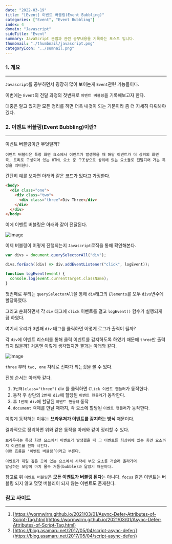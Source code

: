 ```yaml
---
date: "2022-03-19"
title: "[Event] 이벤트 버블링(Event Bubbling)"
categories: ["Event", "Event Bubbling"]
index: 4
domain: "Javascript"
sideTitle: "Event"
summary: JavaScript 문법과 관련 공부내용을 기록하는 포스트 입니다.
thumbnail: "./thumbnail/javascript.png"
categoryIcon: "../sumnail.png"
---
```


### 1. 개요

---

`Javascript`를 공부하면서 굉장히 많이 보이는게 `Event`관련 기능들이다.

이번에는 `Event`의 전달 과정의 첫번째로 `이벤트 버블링`을 기록해보고자 한다.

대충은 알고 있지만 모든 정리를 하면 더욱 내것이 되는 기분이라 좀 더 자세히 다뤄봐야 겠다.

### 2. 이벤트 버블링(Event Bubbling)이란?

---

이벤트 버블링이란 무엇일까?

```
이벤트 버블리은 특정 화면 요소에서 이벤트가 발생했을 때 해당 이벤트가 더 상위의 화면 즉, 트리로 구성되어 있는 HTML 요소 중 구조상으로 상위에 있는 요소들로 전달되어 가는 특성을 의미한다.

```

간단히 예를 보자면 아래와 같은 코드가 있다고 가정한다.

```html
<body>
  <div class="one">
    <div class="two">
      <div class="three">Div Three</div>
    </div>
  </div>
</body>
```

이에 이벤트 버블링은 아래와 같이 전달된다.

![image](https://user-images.githubusercontent.com/56063287/159124999-e24ace96-5dbf-4c00-92e3-baadcc7f674b.png)

이제 버블링이 어떻게 진행되는지 `Javascript`로직을 통해 확인해본다.

```js
var divs = document.querySelectorAll("div");

divs.forEach((div) => div.addEventListener("click", logEvent));

function logEvent(event) {
  console.log(event.currentTarget.className);
}
```

첫번째로 우리는 `querySelectorAll`을 통해 `div`태그의 `Elements`를 모두 `divs`변수에 할당하였다.

그리고 순회하면서 각 `div` 태그에 `click` 이벤트를 걸고 `logEvent()` 함수가 실행되게 끔 하였다.

여기서 우리가 3번째 `div` 태그를 클릭하면 어떻게 로그가 출력이 될까?

각 `div`에 이벤트 리스터를 통해 클릭 이벤트를 감지하도록 하였기 때문에 `three`만 출력되지 않을까?
처음엔 이렇게 생각했지만 결과는 아래와 같다.

![image](https://user-images.githubusercontent.com/56063287/159125295-2cafce9b-80b7-4404-8659-3f1a76192351.png)

`three` 부터 `two, one` 차례로 전파가 되는것을 볼 수 있다.

진행 순서는 아래와 같다.

1. `3번째(class="three")` div 를 클릭하면 `Click 이벤트 헨들러`가 동작한다.
2. 동작 후 상단의 `2번째 div`에 할당된 `이벤트 헨들러`가 동작한다.
3. 후 `1번째 div`에 할당된 `이벤트 핸들러` 동작
4. `document` 객체를 만날 때까지, 각 요소에 할당된 `이벤트 핸들러`가 동작한다.

이렇게 동작하는 이유는 **브라우저가 이벤트를 감지하는 방식** 때문이다.

결과적으로 정리하면 위와 같은 동작을 아래와 같이 정리할 수 있다.

```
브라우저는 특정 화면 요소에서 이벤트가 발생했을 때 그 이벤트를 최상위에 있는 화면 요소까지 이벤트를 전파 시킨다.
이런 흐름을 '이벤트 버블링’이라고 부른다.

이벤트가 제일 깊은 곳에 있는 요소에서 시작해 부모 요소를 거슬러 올라가며
발생하는 모양이 마치 물속 거품(bubble)과 닮았기 때문이다.
```

참고로 위 `이벤트 버블링`은 **모든 이벤트가 버블링 된다**는 아니다.
`focus` 같은 이벤트는 버블링 되지 않고 몇몇 버블리이 되지 않는 이벤트도 존재한다.

### 참고 사이트

---

1. [https://wormwlrm.github.io/2021/03/01/Async-Defer-Attributes-of-Script-Tag.html](https://wormwlrm.github.io/2021/03/01/Async-Defer-Attributes-of-Script-Tag.html)
2. [https://blog.asamaru.net/2017/05/04/script-async-defer/](https://blog.asamaru.net/2017/05/04/script-async-defer/)
